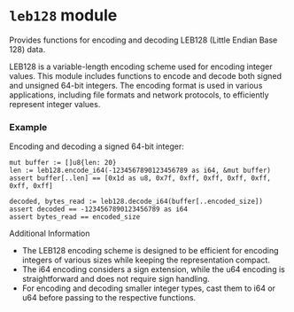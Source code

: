 # `leb128` module

Provides functions for encoding and decoding LEB128 (Little Endian Base 128)
data.

LEB128 is a variable-length encoding scheme used for encoding integer values.
This module includes functions to encode and decode both signed and unsigned
64-bit integers. The encoding format is used in various applications, including
file formats and network protocols, to efficiently represent integer values.

### Example

Encoding and decoding a signed 64-bit integer:

```spawn
mut buffer := []u8{len: 20}
len := leb128.encode_i64(-1234567890123456789 as i64, &mut buffer)
assert buffer[..len] == [0x1d as u8, 0x7f, 0xff, 0xff, 0xff, 0xff, 0xff, 0xff]

decoded, bytes_read := leb128.decode_i64(buffer[..encoded_size])
assert decoded == -1234567890123456789 as i64
assert bytes_read == encoded_size
```

Additional Information

- The LEB128 encoding scheme is designed to be efficient for encoding
  integers of various sizes while keeping the representation compact.
- The i64 encoding considers a sign extension, while the u64 encoding is
  straightforward and does not require sign handling.
- For encoding and decoding smaller integer types, cast them to i64 or u64
  before passing to the respective functions.

